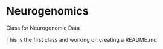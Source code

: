 # Neurogenomics
Class for Neurogenomic Data

This is the first class and working on creating a README.md
